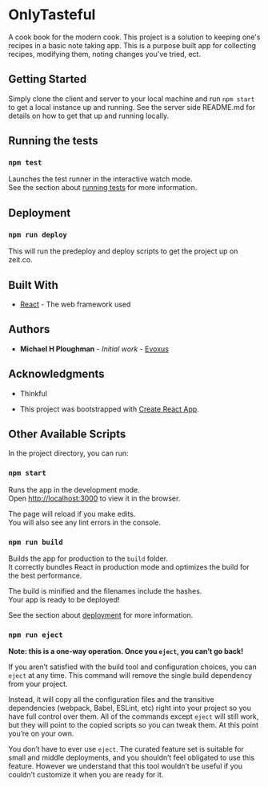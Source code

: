 # OnlyTasteful

A cook book for the modern cook. This project is a solution to keeping one's recipes in a basic note taking
app. This is a purpose built app for collecting recipes, modifying them, noting changes you've tried, ect.

## Getting Started

Simply clone the client and server to your local machine and run `npm start` to get a local instance up and running. See the server side README.md for details on how to get that up and running locally.

## Running the tests

### `npm test`

Launches the test runner in the interactive watch mode.<br />
See the section about [running tests](https://facebook.github.io/create-react-app/docs/running-tests) for more information.

## Deployment

### `npm run deploy`
This will run the predeploy and deploy scripts to get the project up on zeit.co.

## Built With

* [React](https://reactjs.org/) - The web framework used

## Authors

* **Michael H Ploughman** - *Initial work* - [Evoxus](https://github.com/Evoxus)

## Acknowledgments

* Thinkful

 * This project was bootstrapped with [Create React App](https://github.com/facebook/create-react-app).

## Other Available Scripts

In the project directory, you can run:

### `npm start`

Runs the app in the development mode.<br />
Open [http://localhost:3000](http://localhost:3000) to view it in the browser.

The page will reload if you make edits.<br />
You will also see any lint errors in the console.

### `npm run build`

Builds the app for production to the `build` folder.<br />
It correctly bundles React in production mode and optimizes the build for the best performance.

The build is minified and the filenames include the hashes.<br />
Your app is ready to be deployed!

See the section about [deployment](https://facebook.github.io/create-react-app/docs/deployment) for more information.

### `npm run eject`

**Note: this is a one-way operation. Once you `eject`, you can’t go back!**

If you aren’t satisfied with the build tool and configuration choices, you can `eject` at any time. This command will remove the single build dependency from your project.

Instead, it will copy all the configuration files and the transitive dependencies (webpack, Babel, ESLint, etc) right into your project so you have full control over them. All of the commands except `eject` will still work, but they will point to the copied scripts so you can tweak them. At this point you’re on your own.

You don’t have to ever use `eject`. The curated feature set is suitable for small and middle deployments, and you shouldn’t feel obligated to use this feature. However we understand that this tool wouldn’t be useful if you couldn’t customize it when you are ready for it.